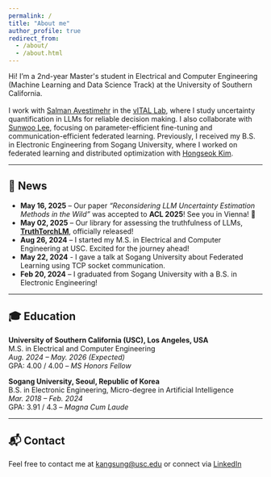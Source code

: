 ```yaml
---
permalink: /
title: "About me"
author_profile: true
redirect_from: 
  - /about/
  - /about.html
---
```


Hi! I’m a 2nd-year Master's student in Electrical and Computer Engineering (Machine Learning and Data Science Track) at the University of Southern California.  
<br>
I work with [Salman Avestimehr](https://www.avestimehr.com/) in the [vITAL Lab](https://www.avestimehr.com/vital-lab), where I study uncertainty quantification in LLMs for reliable decision making. I also collaborate with [Sunwoo Lee](https://sites.google.com/view/sunwoolee/home), focusing on parameter-efficient fine-tuning and communication-efficient federated learning. Previously, I received my B.S. in Electronic Engineering from Sogang University, where I worked on federated learning and distributed optimization with [Hongseok Kim](https://nice.sogang.ac.kr/).

---

## 📰 News

- **May 16, 2025** – Our paper _“Reconsidering LLM Uncertainty Estimation Methods in the Wild”_ was accepted to **ACL 2025**! See you in Vienna! 🎉
- **May 02, 2025** – Our library for assessing the truthfulness of LLMs, [**TruthTorchLM**](https://github.com/Ybakman/TruthTorchLM), officially released!
- **Aug 26, 2024** – I started my M.S. in Electrical and Computer Engineering at USC. Excited for the journey ahead!
- **May 22, 2024** - I gave a talk at Sogang University about Federated Learning using TCP socket communication.
- **Feb 20, 2024** – I graduated from Sogang University with a B.S. in Electronic Engineering!

---


## 🎓 Education

**University of Southern California (USC), Los Angeles, USA**  
M.S. in Electrical and Computer Engineering  
*Aug. 2024 – May. 2026 (Expected)*  
GPA: 4.00 / 4.00 – _MS Honors Fellow_

**Sogang University, Seoul, Republic of Korea**  
B.S. in Electronic Engineering, Micro-degree in Artificial Intelligence  
*Mar. 2018 – Feb. 2024*  
GPA: 3.91 / 4.3 – _Magna Cum Laude_

---

## 📬 Contact

Feel free to contact me at [kangsung@usc.edu](mailto:kangsung@usc.edu) or connect via [LinkedIn](https://www.linkedin.com/in/sungmin-kang-1999y64/)

